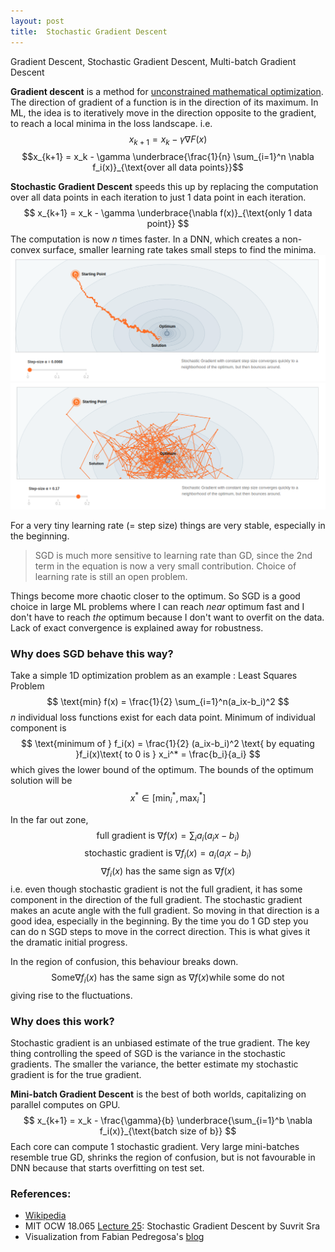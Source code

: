```yaml
---
layout: post
title:  Stochastic Gradient Descent
---
```


<div class="message">
  Gradient Descent, Stochastic Gradient Descent, Multi-batch Gradient Descent
</div>

**Gradient descent** is a method for [unconstrained mathematical optimization](https://en.wikipedia.org/wiki/Gradient_descent).
The direction of gradient of a function is in the direction of its maximum.
In ML, the idea is to iteratively move in the direction opposite to the gradient, to reach a local minima in the loss landscape.
i.e. 
$$x_{k+1} = x_k - \gamma \nabla F(x)$$
$$x_{k+1} = x_k - \gamma  \underbrace{\frac{1}{n} \sum_{i=1}^n \nabla f_i(x)}_{\text{over all data points}}$$


**Stochastic Gradient Descent** speeds this up by replacing the computation over all data points in each iteration to just 1 data point in each iteration.
$$ x_{k+1} = x_k - \gamma \underbrace{\nabla f(x)}_{\text{only 1 data point}} $$
The computation is now $n$ times faster. 
In a DNN, which creates a non-convex surface, smaller learning rate takes small steps to find the minima.
![Small learning rate](public/post_images/sgd_smallstepsize.png)
![Large learning rate](public/post_images/sgd_largestepsize.png)

For a very tiny learning rate (= step size) things are very stable, especially in the beginning. 

> SGD is much more sensitive to learning rate than GD, since the 2nd term in the equation is now a very small contribution. 
> Choice of learning rate is still an open problem.

Things become more chaotic closer to the optimum. So SGD is a good choice in large ML problems where I can reach *near* optimum fast and I don't have to reach *the* optimum because I don't want to overfit on the data. 
Lack of exact convergence is explained away for robustness.


### Why does SGD behave this way?
Take a simple 1D optimization problem as an example : Least Squares Problem
$$ \text{min} f(x) = \frac{1}{2} \sum_{i=1}^n(a_ix-b_i)^2  $$
$n$ individual loss functions exist for each data point. Minimum of individual component is 
$$ \text{minimum of } f_i(x) = \frac{1}{2} (a_ix-b_i)^2  \text{ by equating }f_i(x)\text{ to 0 is } x_i^* = \frac{b_i}{a_i} $$
which gives the lower bound of the optimum. The bounds of the optimum solution will be $$ x^* \in \left[ \text{min}_i^* , \text{max}_i^* \right] $$

In the far out zone, 
$$\text{full gradient is } \nabla f(x)=\sum_i a_i(a_ix-b_i)$$ 
$$\text{stochastic gradient is } \nabla f_i(x)= a_i(a_ix-b_i)$$ 
$$ \nabla f_i(x) \text{ has the same sign as } \nabla f(x)$$
i.e. even though stochastic gradient is not the full gradient, it has some component in the direction of the full gradient. 
The stochastic gradient makes an acute angle with the full gradient. So moving in that direction is a good idea, especially in the beginning.
By the time you do 1 GD step you can do n SGD steps to move in the correct direction.
This is what gives it the dramatic initial progress.

In the region of confusion, this behaviour breaks down.
$$ \text{Some} \nabla f_i(x) \text{ has the same sign as } \nabla f(x) \text{while some do not}$$
giving rise to the fluctuations.


### Why does this work?
Stochastic gradient is an unbiased estimate of the true gradient. The key thing controlling the speed of SGD is the variance in the stochastic gradients.
The smaller the variance, the better estimate my stochastic gradient is for the true gradient.


**Mini-batch Gradient Descent** is the best of both worlds, capitalizing on parallel computes on GPU.
$$ x_{k+1} = x_k - \frac{\gamma}{b} \underbrace{\sum_{i=1}^b \nabla f_i(x)}_{\text{batch size of b}} $$
Each core can compute 1 stochastic gradient.
Very large mini-batches resemble true GD, shrinks the region of confusion, but is not favourable in DNN because that starts overfitting on test set.

### References:
- [Wikipedia](https://en.wikipedia.org/wiki/Gradient_descent) 
- MIT OCW 18.065 [Lecture 25](https://ocw.mit.edu/courses/18-065-matrix-methods-in-data-analysis-signal-processing-and-machine-learning-spring-2018/resources/lecture-25-stochastic-gradient-descent/): Stochastic Gradient Descent by Suvrit Sra 
- Visualization from Fabian Pedregosa's [blog](https://fa.bianp.net/teaching/2018/COMP-652/stochastic_gradient.html)